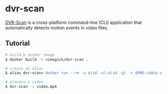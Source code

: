 dvr-scan
========

[DVR-Scan][1] is a cross-platform command-line (CLI) application that
automatically detects motion events in video files.

## Tutorial

```bash
# build a docker image
$ docker build -t vimagick/dvr-scan .

# create an alias
$ alias dvr-scan='docker run --rm -u $(id -u):$(id -g) -v $PWD:/data vimagick/dvr-scan'

# process a video
$ dvr-scan -i video.mp4
```

[1]: https://github.com/Breakthrough/DVR-Scan
